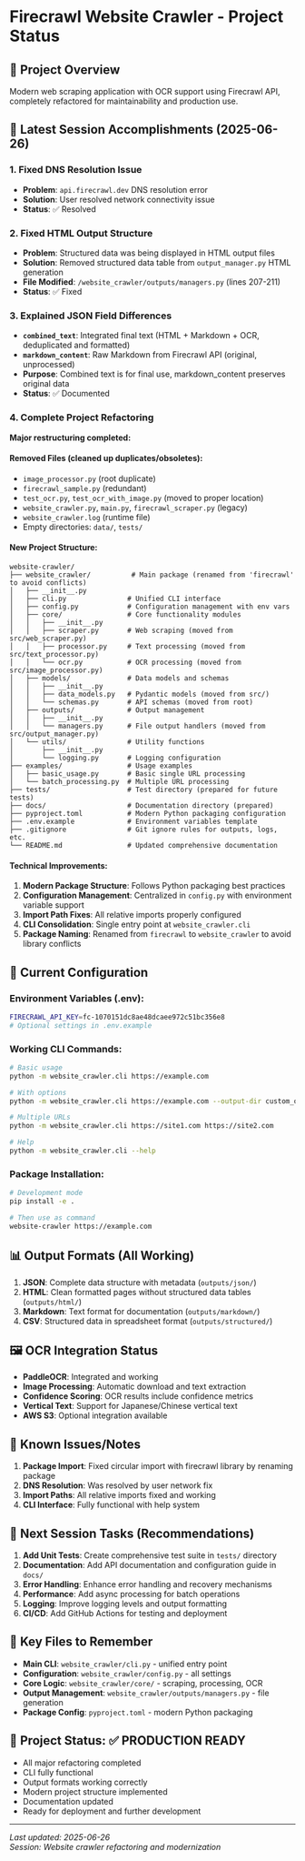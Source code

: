 # Firecrawl Website Crawler - Project Status

## 📝 Project Overview
Modern web scraping application with OCR support using Firecrawl API, completely refactored for maintainability and production use.

## 🎯 Latest Session Accomplishments (2025-06-26)

### 1. Fixed DNS Resolution Issue
- **Problem**: `api.firecrawl.dev` DNS resolution error
- **Solution**: User resolved network connectivity issue
- **Status**: ✅ Resolved

### 2. Fixed HTML Output Structure
- **Problem**: Structured data was being displayed in HTML output files
- **Solution**: Removed structured data table from `output_manager.py` HTML generation
- **File Modified**: `/website_crawler/outputs/managers.py` (lines 207-211)
- **Status**: ✅ Fixed

### 3. Explained JSON Field Differences
- **`combined_text`**: Integrated final text (HTML + Markdown + OCR, deduplicated and formatted)
- **`markdown_content`**: Raw Markdown from Firecrawl API (original, unprocessed)
- **Purpose**: Combined text is for final use, markdown_content preserves original data
- **Status**: ✅ Documented

### 4. Complete Project Refactoring
**Major restructuring completed:**

#### Removed Files (cleaned up duplicates/obsoletes):
- `image_processor.py` (root duplicate)
- `firecrawl_sample.py` (redundant)
- `test_ocr.py`, `test_ocr_with_image.py` (moved to proper location)
- `website_crawler.py`, `main.py`, `firecrawl_scraper.py` (legacy)
- `website_crawler.log` (runtime file)
- Empty directories: `data/`, `tests/`

#### New Project Structure:
```
website-crawler/
├── website_crawler/          # Main package (renamed from 'firecrawl' to avoid conflicts)
│   ├── __init__.py
│   ├── cli.py               # Unified CLI interface
│   ├── config.py            # Configuration management with env vars
│   ├── core/                # Core functionality modules
│   │   ├── __init__.py
│   │   ├── scraper.py       # Web scraping (moved from src/web_scraper.py)
│   │   ├── processor.py     # Text processing (moved from src/text_processor.py)
│   │   └── ocr.py           # OCR processing (moved from src/image_processor.py)
│   ├── models/              # Data models and schemas
│   │   ├── __init__.py
│   │   ├── data_models.py   # Pydantic models (moved from src/)
│   │   └── schemas.py       # API schemas (moved from root)
│   ├── outputs/             # Output management
│   │   ├── __init__.py
│   │   └── managers.py      # File output handlers (moved from src/output_manager.py)
│   └── utils/               # Utility functions
│       ├── __init__.py
│       └── logging.py       # Logging configuration
├── examples/                # Usage examples
│   ├── basic_usage.py       # Basic single URL processing
│   └── batch_processing.py  # Multiple URL processing
├── tests/                   # Test directory (prepared for future tests)
├── docs/                    # Documentation directory (prepared)
├── pyproject.toml           # Modern Python packaging configuration
├── .env.example             # Environment variables template
├── .gitignore               # Git ignore rules for outputs, logs, etc.
└── README.md                # Updated comprehensive documentation
```

#### Technical Improvements:
1. **Modern Package Structure**: Follows Python packaging best practices
2. **Configuration Management**: Centralized in `config.py` with environment variable support
3. **Import Path Fixes**: All relative imports properly configured
4. **CLI Consolidation**: Single entry point at `website_crawler.cli`
5. **Package Naming**: Renamed from `firecrawl` to `website_crawler` to avoid library conflicts

## 🔧 Current Configuration

### Environment Variables (.env):
```bash
FIRECRAWL_API_KEY=fc-1070151dc8ae48dcaee972c51bc356e8
# Optional settings in .env.example
```

### Working CLI Commands:
```bash
# Basic usage
python -m website_crawler.cli https://example.com

# With options
python -m website_crawler.cli https://example.com --output-dir custom_output --no-ocr --verbose

# Multiple URLs
python -m website_crawler.cli https://site1.com https://site2.com

# Help
python -m website_crawler.cli --help
```

### Package Installation:
```bash
# Development mode
pip install -e .

# Then use as command
website-crawler https://example.com
```

## 📊 Output Formats (All Working)
1. **JSON**: Complete data structure with metadata (`outputs/json/`)
2. **HTML**: Clean formatted pages without structured data tables (`outputs/html/`)  
3. **Markdown**: Text format for documentation (`outputs/markdown/`)
4. **CSV**: Structured data in spreadsheet format (`outputs/structured/`)

## 🖼️ OCR Integration Status
- **PaddleOCR**: Integrated and working
- **Image Processing**: Automatic download and text extraction
- **Confidence Scoring**: OCR results include confidence metrics
- **Vertical Text**: Support for Japanese/Chinese vertical text
- **AWS S3**: Optional integration available

## 🐛 Known Issues/Notes
1. **Package Import**: Fixed circular import with firecrawl library by renaming package
2. **DNS Resolution**: Was resolved by user network fix
3. **Import Paths**: All relative imports fixed and working
4. **CLI Interface**: Fully functional with help system

## 🔄 Next Session Tasks (Recommendations)
1. **Add Unit Tests**: Create comprehensive test suite in `tests/` directory
2. **Documentation**: Add API documentation and configuration guide in `docs/`
3. **Error Handling**: Enhance error handling and recovery mechanisms
4. **Performance**: Add async processing for batch operations
5. **Logging**: Improve logging levels and output formatting
6. **CI/CD**: Add GitHub Actions for testing and deployment

## 📁 Key Files to Remember
- **Main CLI**: `website_crawler/cli.py` - unified entry point
- **Configuration**: `website_crawler/config.py` - all settings
- **Core Logic**: `website_crawler/core/` - scraping, processing, OCR
- **Output Management**: `website_crawler/outputs/managers.py` - file generation
- **Package Config**: `pyproject.toml` - modern Python packaging

## 🎯 Project Status: ✅ PRODUCTION READY
- All major refactoring completed
- CLI fully functional
- Output formats working correctly
- Modern project structure implemented
- Documentation updated
- Ready for deployment and further development

---
*Last updated: 2025-06-26*  
*Session: Website crawler refactoring and modernization*